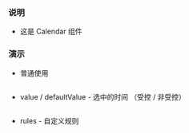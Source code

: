 ### 说明

*   这是 Calendar 组件

### 演示

*   普通使用

```js {"codepath": "base.jsx"}
```

*   value / defaultValue - 选中的时间 （受控 / 非受控）

```js {"codepath": "controlled.jsx"}
```

*   rules - 自定义规则

```js {"codepath": "rules.jsx"}
```

